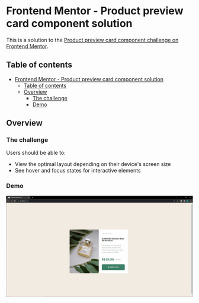 # Frontend Mentor - Product preview card component solution

This is a solution to the [Product preview card component challenge on Frontend Mentor](https://www.frontendmentor.io/challenges/product-preview-card-component-GO7UmttRfa). 

## Table of contents



- [Frontend Mentor - Product preview card component solution](#frontend-mentor---product-preview-card-component-solution)
  - [Table of contents](#table-of-contents)
  - [Overview](#overview)
    - [The challenge](#the-challenge)
    - [Demo](#demo)

## Overview

### The challenge

Users should be able to:

- View the optimal layout depending on their device's screen size
- See hover and focus states for interactive elements

### Demo

![Demo](demo/product-card-demo.gif)

